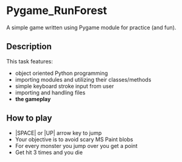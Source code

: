 # Pygame_RunForest
A simple game written using Pygame module for practice (and fun).

## Description
This task features:
- object oriented Python programming
- importing modules and utilizing their classes/methods
- simple keyboard stroke input from user
- importing and handling files
- **the gameplay**

## How to play
- |SPACE| or |UP| arrow key to jump
- Your objective is to avoid scary MS Paint blobs 
- For every monster you jump over you get a point
- Get hit 3 times and you die
